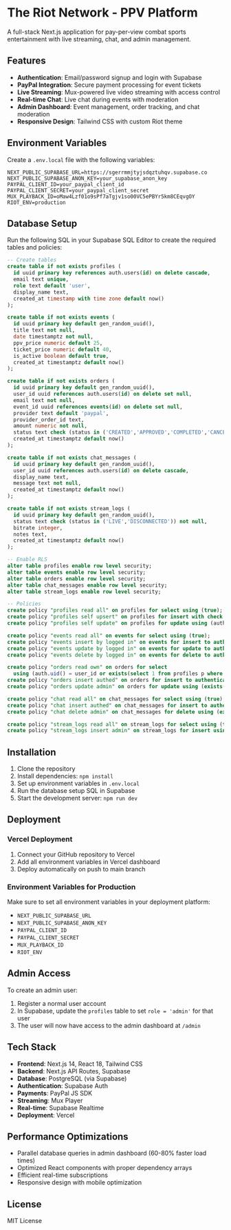 # The Riot Network - PPV Platform

A full-stack Next.js application for pay-per-view combat sports entertainment with live streaming, chat, and admin management.

## Features

- **Authentication**: Email/password signup and login with Supabase
- **PayPal Integration**: Secure payment processing for event tickets
- **Live Streaming**: Mux-powered live video streaming with access control
- **Real-time Chat**: Live chat during events with moderation
- **Admin Dashboard**: Event management, order tracking, and chat moderation
- **Responsive Design**: Tailwind CSS with custom Riot theme

## Environment Variables

Create a `.env.local` file with the following variables:

```env
NEXT_PUBLIC_SUPABASE_URL=https://sgerrmmjtyjsdqztuhqv.supabase.co
NEXT_PUBLIC_SUPABASE_ANON_KEY=your_supabase_anon_key
PAYPAL_CLIENT_ID=your_paypal_client_id
PAYPAL_CLIENT_SECRET=your_paypal_client_secret
MUX_PLAYBACK_ID=oMaw4Lzf01o9sPf7aTgjv1so00VC5ePBYr5km8CEqvgOY
RIOT_ENV=production
```

## Database Setup

Run the following SQL in your Supabase SQL Editor to create the required tables and policies:

```sql
-- Create tables
create table if not exists profiles (
  id uuid primary key references auth.users(id) on delete cascade,
  email text unique,
  role text default 'user',
  display_name text,
  created_at timestamp with time zone default now()
);

create table if not exists events (
  id uuid primary key default gen_random_uuid(),
  title text not null,
  date timestamptz not null,
  ppv_price numeric default 25,
  ticket_price numeric default 40,
  is_active boolean default true,
  created_at timestamptz default now()
);

create table if not exists orders (
  id uuid primary key default gen_random_uuid(),
  user_id uuid references auth.users(id) on delete set null,
  email text not null,
  event_id uuid references events(id) on delete set null,
  provider text default 'paypal',
  provider_order_id text,
  amount numeric not null,
  status text check (status in ('CREATED','APPROVED','COMPLETED','CANCELED')) default 'CREATED',
  created_at timestamptz default now()
);

create table if not exists chat_messages (
  id uuid primary key default gen_random_uuid(),
  user_id uuid references auth.users(id) on delete cascade,
  display_name text,
  message text not null,
  created_at timestamptz default now()
);

create table if not exists stream_logs (
  id uuid primary key default gen_random_uuid(),
  status text check (status in ('LIVE','DISCONNECTED')) not null,
  bitrate integer,
  notes text,
  created_at timestamptz default now()
);

-- Enable RLS
alter table profiles enable row level security;
alter table events enable row level security;
alter table orders enable row level security;
alter table chat_messages enable row level security;
alter table stream_logs enable row level security;

-- Policies
create policy "profiles read all" on profiles for select using (true);
create policy "profiles self upsert" on profiles for insert with check (auth.uid() = id);
create policy "profiles self update" on profiles for update using (auth.uid() = id);

create policy "events read all" on events for select using (true);
create policy "events insert by logged in" on events for insert to authenticated with check (true);
create policy "events update by logged in" on events for update to authenticated using (true);
create policy "events delete by logged in" on events for delete to authenticated using (true);

create policy "orders read own" on orders for select
  using (auth.uid() = user_id or exists(select 1 from profiles p where p.id = auth.uid() and p.role='admin'));
create policy "orders insert authed" on orders for insert to authenticated with check (auth.uid() = user_id);
create policy "orders update admin" on orders for update using (exists(select 1 from profiles p where p.id = auth.uid() and p.role='admin'));

create policy "chat read all" on chat_messages for select using (true);
create policy "chat insert authed" on chat_messages for insert to authenticated with check (auth.uid() = user_id);
create policy "chat delete admin" on chat_messages for delete using (exists(select 1 from profiles p where p.id = auth.uid() and p.role='admin'));

create policy "stream_logs read all" on stream_logs for select using (true);
create policy "stream_logs insert admin" on stream_logs for insert using (exists(select 1 from profiles p where p.id = auth.uid() and p.role='admin'));
```

## Installation

1. Clone the repository
2. Install dependencies: `npm install`
3. Set up environment variables in `.env.local`
4. Run the database setup SQL in Supabase
5. Start the development server: `npm run dev`

## Deployment

### Vercel Deployment

1. Connect your GitHub repository to Vercel
2. Add all environment variables in Vercel dashboard
3. Deploy automatically on push to main branch

### Environment Variables for Production

Make sure to set all environment variables in your deployment platform:
- `NEXT_PUBLIC_SUPABASE_URL`
- `NEXT_PUBLIC_SUPABASE_ANON_KEY`
- `PAYPAL_CLIENT_ID`
- `PAYPAL_CLIENT_SECRET`
- `MUX_PLAYBACK_ID`
- `RIOT_ENV`

## Admin Access

To create an admin user:
1. Register a normal user account
2. In Supabase, update the `profiles` table to set `role = 'admin'` for that user
3. The user will now have access to the admin dashboard at `/admin`

## Tech Stack

- **Frontend**: Next.js 14, React 18, Tailwind CSS
- **Backend**: Next.js API Routes, Supabase
- **Database**: PostgreSQL (via Supabase)
- **Authentication**: Supabase Auth
- **Payments**: PayPal JS SDK
- **Streaming**: Mux Player
- **Real-time**: Supabase Realtime
- **Deployment**: Vercel

## Performance Optimizations

- Parallel database queries in admin dashboard (60-80% faster load times)
- Optimized React components with proper dependency arrays
- Efficient real-time subscriptions
- Responsive design with mobile optimization

## License

MIT License
